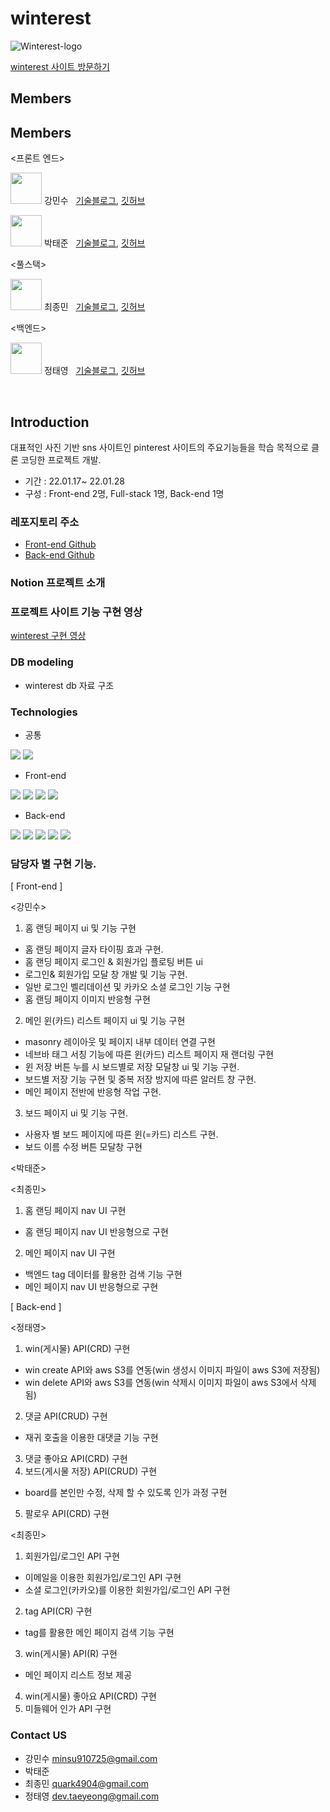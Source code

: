 # winterest

![Winterest-logo](https://user-images.githubusercontent.com/90169703/152731312-fdbc3a49-8155-4d26-9c8b-aad868c3045a.png)

[winterest 사이트 방문하기]()

## Members

## Members

<프론트 엔드>

<img src="https://user-images.githubusercontent.com/90169703/152270453-d84bbe12-ce24-4b7a-94a2-319125ee3f11.jpg" width="50px" height="50px"/> 강민수 &nbsp; [기술블로그](https://velog.io/@minsu8834),  [깃허브](https://github.com/minchodang)

<img src="https://user-images.githubusercontent.com/90169703/152270576-9b3a2a21-dbbe-4294-ae58-56dfb67e12bb.jpg" width="50px" height="50px"/> 박태준 &nbsp; [기술블로그](),  [깃허브](https://github.com/TaeJoonPark)

<풀스택>

<img src="https://user-images.githubusercontent.com/90169703/152270561-f44068bf-81d4-4b65-9124-2dafdc96d0fc.jpg" width="50px" height="50px"/> 최종민 &nbsp; [기술블로그](https://quark21.tistory.com/category/Programming),  [깃허브](https://github.com/quark4904/)

<백엔드>

<img src="https://user-images.githubusercontent.com/90169703/152270596-805d1d9c-07b0-4fee-9dfb-6cf6d9deff80.jpg" width="50px" height="50px"/> 정태영 &nbsp; [기술블로그](https://dev-taeyeong.github.io),  [깃허브](https://github.com/dev-taeyeong)

<br>

## Introduction

대표적인 사진 기반 sns 사이트인 pinterest 사이트의 주요기능들을 학습 목적으로 클론 코딩한 프로젝트 개발.

- 기간 : 22.01.17~ 22.01.28
- 구성 : Front-end 2명, Full-stack 1명, Back-end 1명

### 레포지토리 주소

- [Front-end Github](https://github.com/wecode-bootcamp-korea/fullstack3-2nd-winterest-frontend)
- [Back-end Github](https://github.com/wecode-bootcamp-korea/fullstack3-2nd-winterest-backend)

### Notion 프로젝트 소개

### 프로젝트 사이트 기능 구현 영상

[winterest 구현 영상]()

### DB modeling

- winterest db 자료 구조

### Technologies

- 공통

<img src="https://img.shields.io/badge/github-181717?style=for-the-badge&logo=github&logoColor=#181717"> <img src="https://img.shields.io/badge/visualstudiocode-007ACC?style=for-the-badge&logo=visualstudiocode&logoColor=white">

- Front-end

<img src="https://img.shields.io/badge/html5-E34F26?style=for-the-badge&logo=html5&logoColor=white"> <img src="https://img.shields.io/badge/styled--components-DB7093?style=for-the-badge&logo=styled-components&logoColor=white"> <img src="https://img.shields.io/badge/javascript-F7DF1E?style=for-the-badge&logo=javascript&logoColor=black"> <img src="https://img.shields.io/badge/react-61DAFB?style=for-the-badge&logo=react&logoColor=black">

- Back-end

<img src="https://img.shields.io/badge/prisma-2D3748?style=for-the-badge&logo=prisma&logoColor=white"> <img src="https://img.shields.io/badge/mysql-4479A1?style=for-the-badge&logo=mysql&logoColor=white"> <img src="https://img.shields.io/badge/node.js-339933?style=for-the-badge&logo=node.js&logoColor=white"> <img src="https://img.shields.io/badge/postman-FF6C37?style=for-the-badge&logo=postman&logoColor=white"> <img src="https://img.shields.io/badge/express-000000?style=for-the-badge&logo=express&logoColor=white">

### 담당자 별 구현 기능.

[ Front-end ]

<강민수>

1. 홈 랜딩 페이지 ui 및 기능 구현

- 홈 랜딩 페이지 글자 타이핑 효과 구현.
- 홈 랜딩 페이지 로그인 & 회원가입 플로팅 버튼 ui
- 로그인& 회원가입 모달 창 개발 및 기능 구현.
- 일반 로그인 벨리데이션 및 카카오 소셜 로그인 기능 구현
- 홈 랜딩 페이지 이미지 반응형 구현

2. 메인 윈(카드) 리스트 페이지 ui 및 기능 구현

- masonry 레이아웃 및 페이지 내부 데이터 연결 구현
- 네브바 태그 서칭 기능에 따른 윈(카드) 리스트 페이지 재 랜더링 구현
- 윈 저장 버튼 누를 시 보드별로 저장 모달창 ui 및 기능 구현.
- 보드별 저장 기능 구현 및 중복 저장 방지에 따른 알러트 창 구현.
- 메인 페이지 전반에 반응형 작업 구현.

3. 보드 페이지 ui 및 기능 구현.

- 사용자 별 보드 페이지에 따른 윈(=카드) 리스트 구현.
- 보드 이름 수정 버튼 모달창 구현

<박태준>

<최종민>

1. 홈 랜딩 페이지 nav UI 구현

- 홈 랜딩 페이지 nav UI 반응형으로 구현

2. 메인 페이지 nav UI 구현

- 백엔드 tag 데이터를 활용한 검색 기능 구현
- 메인 페이지 nav UI 반응형으로 구현

[ Back-end ]

<정태영>

1. win(게시물) API(CRD) 구현

- win create API와 aws S3를 연동(win 생성시 이미지 파일이 aws S3에 저장됨)
- win delete API와 aws S3를 연동(win 삭제시 이미지 파일이 aws S3에서 삭제됨)

2. 댓글 API(CRUD) 구현

- 재귀 호출을 이용한 대댓글 기능 구현

3. 댓글 좋아요 API(CRD) 구현
4. 보드(게시물 저장) API(CRUD) 구현

- board를 본인만 수정, 삭제 할 수 있도록 인가 과정 구현

5. 팔로우 API(CRD) 구현

<최종민>

1. 회원가입/로그인 API 구현

- 이메일을 이용한 회원가입/로그인 API 구현
- 소셜 로그인(카카오)를 이용한 회원가입/로그인 API 구현

2. tag API(CR) 구현

- tag를 활용한 메인 페이지 검색 기능 구현

3. win(게시물) API(R) 구현

- 메인 페이지 리스트 정보 제공

4. win(게시물) 좋아요 API(CRD) 구현
5. 미들웨어 인가 API 구현

### Contact US

- 강민수 minsu910725@gmail.com
- 박태준
- 최종민 quark4904@gmail.com
- 정태영 dev.taeyeong@gmail.com
